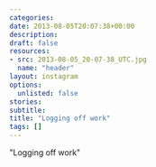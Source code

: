 ```yaml
---
categories:
date: 2013-08-05T20:07:38+00:00
description:
draft: false
resources:
- src: 2013-08-05_20-07-38_UTC.jpg
  name: "header"
layout: instagram
options:
  unlisted: false
stories:
subtitle:
title: "Logging off work"
tags: []
---
```


"Logging off work"
